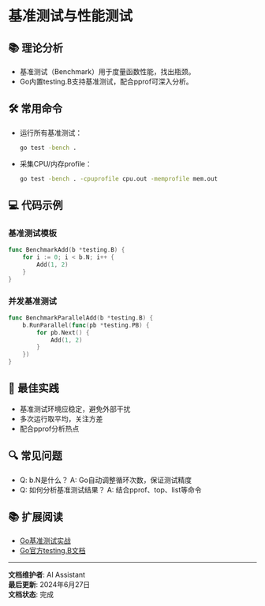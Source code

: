 # 基准测试与性能测试

## 📚 **理论分析**

- 基准测试（Benchmark）用于度量函数性能，找出瓶颈。
- Go内置testing.B支持基准测试，配合pprof可深入分析。

## 🛠️ **常用命令**

- 运行所有基准测试：

  ```bash
  go test -bench .
  ```

- 采集CPU/内存profile：

  ```bash
  go test -bench . -cpuprofile cpu.out -memprofile mem.out
  ```

## 💻 **代码示例**

### **基准测试模板**

```go
func BenchmarkAdd(b *testing.B) {
    for i := 0; i < b.N; i++ {
        Add(1, 2)
    }
}
```

### **并发基准测试**

```go
func BenchmarkParallelAdd(b *testing.B) {
    b.RunParallel(func(pb *testing.PB) {
        for pb.Next() {
            Add(1, 2)
        }
    })
}
```

## 🎯 **最佳实践**

- 基准测试环境应稳定，避免外部干扰
- 多次运行取平均，关注方差
- 配合pprof分析热点

## 🔍 **常见问题**

- Q: b.N是什么？
  A: Go自动调整循环次数，保证测试精度
- Q: 如何分析基准测试结果？
  A: 结合pprof、top、list等命令

## 📚 **扩展阅读**

- [Go基准测试实战](https://geektutu.com/post/hpg-golang-benchmark.html)
- [Go官方testing.B文档](https://golang.org/pkg/testing/#B)

---

**文档维护者**: AI Assistant  
**最后更新**: 2024年6月27日  
**文档状态**: 完成

